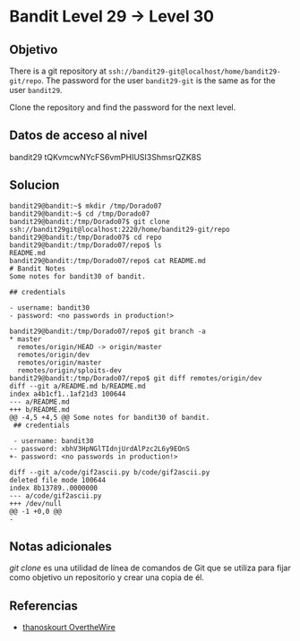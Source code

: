 # Bandit Level 29 → Level 30
## Objetivo
There is a git repository at `ssh://bandit29-git@localhost/home/bandit29-git/repo`. The password for the user `bandit29-git` is the same as for the user `bandit29`.

Clone the repository and find the password for the next level.

## Datos de acceso al nivel
bandit29
tQKvmcwNYcFS6vmPHIUSI3ShmsrQZK8S
## Solucion
```shell
bandit29@bandit:~$ mkdir /tmp/Dorado07
bandit29@bandit:~$ cd /tmp/Dorado07
bandit29@bandit:/tmp/Dorado07$ git clone ssh://bandit29git@localhost:2220/home/bandit29-git/repo
bandit29@bandit:/tmp/Dorado07$ cd repo
bandit29@bandit:/tmp/Dorado07/repo$ ls
README.md
bandit29@bandit:/tmp/Dorado07/repo$ cat README.md 
# Bandit Notes
Some notes for bandit30 of bandit.

## credentials

- username: bandit30
- password: <no passwords in production!>

bandit29@bandit:/tmp/Dorado07/repo$ git branch -a
* master
  remotes/origin/HEAD -> origin/master
  remotes/origin/dev
  remotes/origin/master
  remotes/origin/sploits-dev
bandit29@bandit:/tmp/Dorado07/repo$ git diff remotes/origin/dev
diff --git a/README.md b/README.md
index a4b1cf1..1af21d3 100644
--- a/README.md
+++ b/README.md
@@ -4,5 +4,5 @@ Some notes for bandit30 of bandit.
 ## credentials
 
 - username: bandit30
-- password: xbhV3HpNGlTIdnjUrdAlPzc2L6y9EOnS
+- password: <no passwords in production!>
 
diff --git a/code/gif2ascii.py b/code/gif2ascii.py
deleted file mode 100644
index 8b13789..0000000
--- a/code/gif2ascii.py
+++ /dev/null
@@ -1 +0,0 @@
-
```
## Notas adicionales
_git clone_ es una utilidad de línea de comandos de Git que se utiliza para fijar como objetivo un repositorio y crear una copia de él.
## Referencias
- [thanoskourt OvertheWire](https://thanoskoutr.com/posts/ctfs/overthewire/bandit/levels-20-29/)